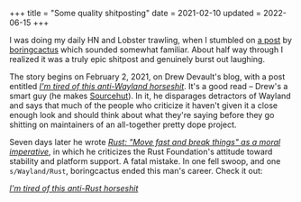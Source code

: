 +++
title = "Some quality shitposting"
date = 2021-02-10
updated = 2022-06-15
+++

I was doing my daily HN and Lobster trawling, when I stumbled on [a
post] by [boringcactus] which sounded somewhat familiar. About half way
through I realized it was a truly epic shitpost and genuinely burst out
laughing.

<!-- more -->

The story begins on February 2, 2021, on Drew Devault's blog, with a
post entitled [*I'm tired of this anti-Wayland horseshit*]. It's a good
read – Drew's a smart guy (he makes [Sourcehut]). In it, he disparages
detractors of Wayland and says that much of the people who criticize it
haven't given it a close enough look and should think about what they're
saying before they go shitting on maintainers of an all-together pretty
dope project.

Seven days later he wrote [*Rust: "Move fast and break things" as a
moral imperative*][rust], in which he criticizes the Rust Foundation's
attitude toward stability and platform support. A fatal mistake. In one
fell swoop, and one `s/Wayland/Rust`, boringcactus ended this man's
career. Check it out:

[*I'm tired of this anti-Rust horseshit*][a post]

[a post]: https://web.archive.org/web/20210224202137/https://www.boringcactus.com/2021/02/09/anti-rust-horseshit.html
[boringcactus]: https://www.boringcactus.com/
[*I'm tired of this anti-Wayland horseshit*]: https://drewdevault.com/2021/02/02/Anti-Wayland-horseshit.html
[Sourcehut]: https://sourcehut.org/
[rust]: https://drewdevault.com/2021/02/09/Rust-move-fast-and-break-things.html
